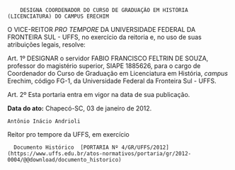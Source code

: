         DESIGNA COORDENADOR DO CURSO DE GRADUAÇÃO EM HISTÓRIA (LICENCIATURA) DO CAMPUS ERECHIM  

O VICE-REITOR  *PRO TEMPORE*  DA UNIVERSIDADE FEDERAL DA FRONTEIRA SUL - UFFS, no exercício da reitoria e, no uso de suas atribuições legais, resolve:

 Art. 1º DESIGNAR o servidor FABIO FRANCISCO FELTRIN DE SOUZA, professor do magistério superior, SIAPE 1885626, para o cargo de Coordenador do Curso de Graduação em Licenciatura em História,  *campus*  Erechim, código FG-1, da Universidade Federal da Fronteira Sul - UFFS.

 Art. 2º Esta portaria entra em vigor na data de sua publicação.

   **Data do ato:** Chapecó-SC, 03 de janeiro de 2012.   
 

    Antônio Inácio Andrioli   
 Reitor pro tempore da UFFS, em exercício 

      Documento Histórico  [PORTARIA Nº 4/GR/UFFS/2012](https://www.uffs.edu.br/atos-normativos/portaria/gr/2012-0004/@@download/documento_historico)     
      